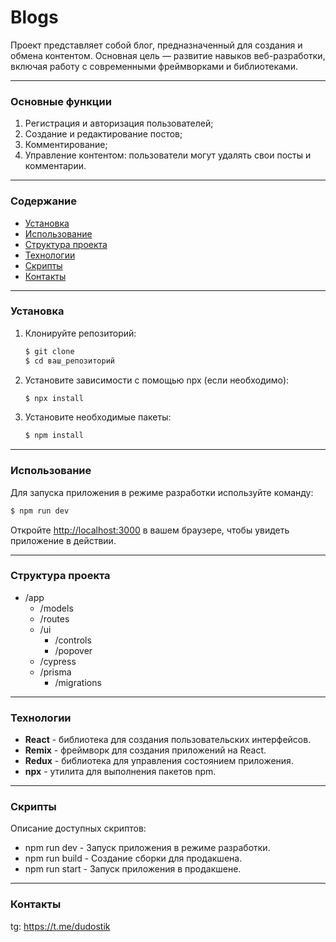 # Blogs

Проект представляет собой блог, предназначенный для создания и обмена контентом. Основная цель — развитие навыков веб-разработки, включая работу с современными фреймворками и библиотеками. 
***
### Основные функции

1. Регистрация и авторизация пользователей;
2. Создание и редактирование постов;
3. Комментирование;
4. Управление контентом: пользователи могут удалять свои посты и комментарии.
***
### Содержание

- [Установка](#установка)
- [Использование](#использование)
- [Структура проекта](#структура-проекта)
- [Технологии](#технологии)
- [Скрипты](#скрипты)
- [Контакты](#контакты)
***
### Установка

1. Клонируйте репозиторий:
   ```sh
   $ git clone 
   $ cd ваш_репозиторий
   ```
2. Установите зависимости с помощью npx (если необходимо):
   ```sh
   $ npx install
   ```
3. Установите необходимые пакеты:
   ```sh
   $ npm install
   ```
***
### Использование

Для запуска приложения в режиме разработки используйте команду:
```sh
$ npm run dev
```

Откройте [http://localhost:3000](http://localhost:3000) в вашем браузере, чтобы увидеть приложение в действии.
***
### Структура проекта

- /app
  - /models
  - /routes
  - /ui
    - /controls
    - /popover
  - /cypress
  - /prisma
    - /migrations
***
### Технологии

- **React** - библиотека для создания пользовательских интерфейсов.
- **Remix** - фреймворк для создания приложений на React.
- **Redux** - библиотека для управления состоянием приложения.
- **npx** - утилита для выполнения пакетов npm.
***
### Скрипты

Описание доступных скриптов:

- npm run dev - Запуск приложения в режиме разработки.
- npm run build - Создание сборки для продакшена.
- npm run start - Запуск приложения в продакшене.
***
### Контакты

tg: https://t.me/dudostik
